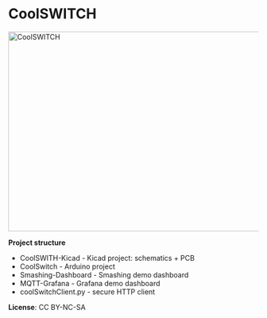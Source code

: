 # CoolSWITCH

<img src="https://github.com/bluetiger9/CoolSWITCH/raw/master/main-board-render.png" alt="CoolSWITCH" width="539" height="402">

**Project structure**
- CoolSWITH-Kicad - Kicad project: schematics + PCB
- CoolSwitch - Arduino project
- Smashing-Dashboard - Smashing demo dashboard
- MQTT-Grafana - Grafana demo dashboard
- coolSwitchClient.py - secure HTTP client
 
**License**: 
CC BY-NC-SA
